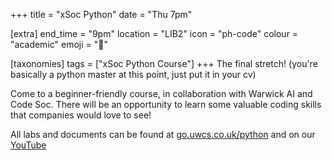 +++
title = "xSoc Python"
date = "Thu 7pm"

[extra]
end_time = "9pm"
location = "LIB2"
icon = "ph-code"
colour = "academic"
emoji = "🐍"

[taxonomies]
tags = ["xSoc Python Course"]
+++
The final stretch! (you're basically a python master at this point, just put it in your cv)

Come to a beginner-friendly course, in collaboration with Warwick AI and Code Soc. There will be an opportunity to learn some valuable coding skills that companies would love to see!

All labs and documents can be found at [go.uwcs.co.uk/python](https://go.uwcs.co.uk/python) and on our [YouTube](https://www.youtube.com/watch?v=hGJT7yCaqAQ&list=PLM7py5yAB4FwniKHqApP_0YmFeEvSQnWf)
